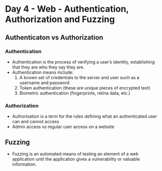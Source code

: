 # Day 4 - Web - Authentication, Authorization and Fuzzing

## Authenticaton vs Authorization

### Authentication
- Authentication is the process of verifying a user’s identity, establishing that they are who they say they are.
- Authentication means include:
	1.  A known set of credentials to the server and user such as a username and password  
	2.  Token authentication (these are unique pieces of encrypted text)  
	3.  Biometric authentication (fingerprints, retina data, etc.)

### Authorization
- Authorisation is a term for the rules defining what an authenticated user can and cannot access
- Admin access vs regular user access on a website

## Fuzzing
- Fuzzing is an automated means of testing an element of a web application until the application gives a vulnerability or valuable information.